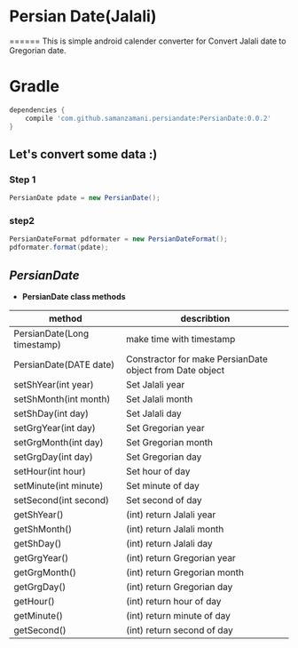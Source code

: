 # Persian Date(Jalali)
======
This is simple android calender converter for Convert Jalali date to Gregorian date.
# Gradle
```groovy
dependencies {
    compile 'com.github.samanzamani.persiandate:PersianDate:0.0.2'
}
```
## Let's convert some data :)

### Step 1

```java
PersianDate pdate = new PersianDate();
```

### step2

```java
PersianDateFormat pdformater = new PersianDateFormat();
pdformater.format(pdate);
```
***PersianDate***
---
+ **PersianDate class methods**

| method        | describtion  |
| ------------- | -----|
| PersianDate(Long timestamp)      | make time with timestamp |
| PersianDate(DATE date)      |   Constractor for make PersianDate object from Date object  |
| setShYear(int year) |    Set Jalali year |
| setShMonth(int month) |    Set Jalali month |
| setShDay(int day) |    Set Jalali day |
| setGrgYear(int day) |    Set Gregorian year |
| setGrgMonth(int day) |    Set Gregorian month |
| setGrgDay(int day) |    Set Gregorian day |
| setHour(int hour) |    Set hour of day |
| setMinute(int minute) |    Set minute of day |
| setSecond(int second) |    Set second of day |
| getShYear() |    (int) return Jalali year |
| getShMonth() |    (int) return Jalali month |
| getShDay() |    (int) return Jalali day |
| getGrgYear() |    (int) return Gregorian year |
| getGrgMonth() |    (int) return Gregorian month |
| getGrgDay() |    (int) return Gregorian day |
| getHour() |    (int) return hour of day |
| getMinute() |    (int) return minute of day |
| getSecond() |    (int) return second of day |
                     